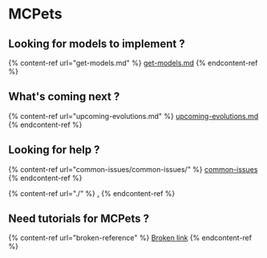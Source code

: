 # MCPets

## Looking for models to implement ?

{% content-ref url="get-models.md" %}
[get-models.md](get-models.md)
{% endcontent-ref %}

## What's coming next ?

{% content-ref url="upcoming-evolutions.md" %}
[upcoming-evolutions.md](upcoming-evolutions.md)
{% endcontent-ref %}

## Looking for help ?

{% content-ref url="common-issues/common-issues/" %}
[common-issues](common-issues/common-issues/)
{% endcontent-ref %}

{% content-ref url="./" %}
[.](./)
{% endcontent-ref %}

## Need tutorials for MCPets ?

{% content-ref url="broken-reference" %}
[Broken link](broken-reference)
{% endcontent-ref %}
